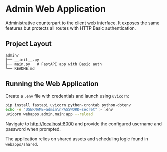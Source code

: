 # Admin Web Application

Administrative counterpart to the client web interface. It exposes the same
features but protects all routes with HTTP Basic authentication.

## Project Layout

```text
admin/
├── __init__.py
├── main.py   # FastAPI app with Basic auth
└── README.md
```

## Running the Web Application

Create a `.env` file with credentials and launch using `uvicorn`:

```bash
pip install fastapi uvicorn python-crontab python-dotenv
echo -e "USERNAME=admin\nPASSWORD=secret" > .env
uvicorn webapps.admin.main:app --reload
```

Navigate to <http://localhost:8000> and provide the configured username and
password when prompted.

The application relies on shared assets and scheduling logic found in
`webapps/shared`.


